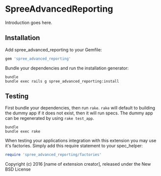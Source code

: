 SpreeAdvancedReporting
======================

Introduction goes here.

Installation
------------

Add spree_advanced_reporting to your Gemfile:

```ruby
gem 'spree_advanced_reporting'
```

Bundle your dependencies and run the installation generator:

```shell
bundle
bundle exec rails g spree_advanced_reporting:install
```

Testing
-------

First bundle your dependencies, then run `rake`. `rake` will default to building the dummy app if it does not exist, then it will run specs. The dummy app can be regenerated by using `rake test_app`.

```shell
bundle
bundle exec rake
```

When testing your applications integration with this extension you may use it's factories.
Simply add this require statement to your spec_helper:

```ruby
require 'spree_advanced_reporting/factories'
```

Copyright (c) 2016 [name of extension creator], released under the New BSD License
